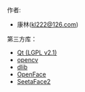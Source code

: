 作者:

- 康林(kl222@126.com)

第三方库：

- [Qt (LGPL v2.1)](http://qt.io/)
- [opencv](https://github.com/opencv/opencv)
- [dlib](https://github.com/davisking/dlib)
- [OpenFace](https://github.com/TadasBaltrusaitis/OpenFace)
- [SeetaFace2](https://github.com/seetafaceengine/SeetaFace2)
